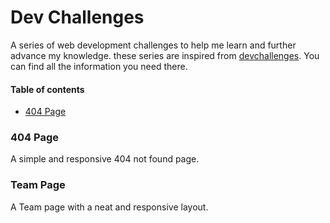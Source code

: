 # Dev Challenges

A series of web development challenges to help me learn and further advance my knowledge.
these series are inspired from [devchallenges](https://devchallenges.io/). You can find all the information you need there.

#### Table of contents

- [404 Page](#404-page)

### 404 Page

A simple and responsive 404 not found page.

### Team Page

A Team page with a neat and responsive layout.
